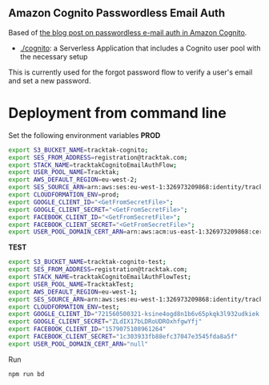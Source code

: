 ## Amazon Cognito Passwordless Email Auth

Based of [the blog post on passwordless e-mail auth in Amazon Cognito](https://aws.amazon.com/blogs/mobile/implementing-passwordless-email-authentication-with-amazon-cognito/).

- [./cognito](./cognito): a Serverless Application that includes a Cognito user pool with the necessary setup

This is currently used for the forgot password flow to verify a user's email and set a new password.


# Deployment from command line

Set the following environment variables
**PROD**
```bash
export S3_BUCKET_NAME=tracktak-cognito;
export SES_FROM_ADDRESS=registration@tracktak.com;
export STACK_NAME=tracktakCognitoEmailAuthFlow;
export USER_POOL_NAME=Tracktak;
export AWS_DEFAULT_REGION=eu-west-2;
export SES_SOURCE_ARN=arn:aws:ses:eu-west-1:326973209868:identity/tracktak.com;
export CLOUDFORMATION_ENV=prod;
export GOOGLE_CLIENT_ID="<GetFromSecretFile>";
export GOOGLE_CLIENT_SECRET="<GetFromSecretFile>";
export FACEBOOK_CLIENT_ID="<GetFromSecretFile>";
export FACEBOOK_CLIENT_SECRET="<GetFromSecretFile>";
export USER_POOL_DOMAIN_CERT_ARN=arn:aws:acm:us-east-1:326973209868:certificate/56970e7c-9a27-45bd-bf16-8c4acb06ee70;
```

**TEST**
```bash
export S3_BUCKET_NAME=tracktak-cognito-test;
export SES_FROM_ADDRESS=registration@tracktak.com;
export STACK_NAME=tracktakCognitoEmailAuthFlowTest;
export USER_POOL_NAME=TracktakTest;
export AWS_DEFAULT_REGION=eu-west-1;
export SES_SOURCE_ARN=arn:aws:ses:eu-west-1:326973209868:identity/tracktak.com;
export CLOUDFORMATION_ENV=test;
export GOOGLE_CLIENT_ID="721560500321-ksine4ogd8n1b6v65pkqk3l932udkiek.apps.googleusercontent.com"
export GOOGLE_CLIENT_SECRET="ZLdIX17bLDRoUDROxhfgwYfj"
export FACEBOOK_CLIENT_ID="1579075108961264"
export FACEBOOK_CLIENT_SECRET="1c303933fb88efc37047e3545fda8a5f"
export USER_POOL_DOMAIN_CERT_ARN="null"
```

Run
```bash
npm run bd
```
